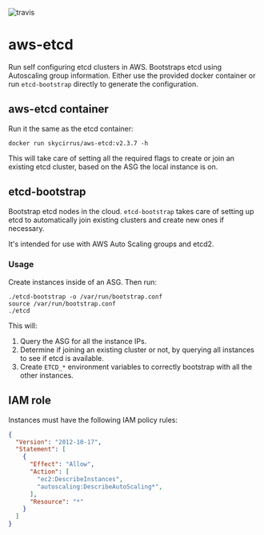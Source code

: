 ![travis](https://travis-ci.org/sky-uk/etcd-bootstrap.svg?branch=master)

# aws-etcd

Run self configuring etcd clusters in AWS. Bootstraps etcd using Autoscaling group information.
Either use the provided docker container or run `etcd-bootstrap` directly to generate the configuration.

## aws-etcd container

Run it the same as the etcd container:

    docker run skycirrus/aws-etcd:v2.3.7 -h
 
This will take care of setting all the required flags to create or join an existing
etcd cluster, based on the ASG the local instance is on.

## etcd-bootstrap

Bootstrap etcd nodes in the cloud. `etcd-bootstrap` takes care of setting up etcd
to automatically join existing clusters and create new ones if necessary.

It's intended for use with AWS Auto Scaling groups and etcd2.

### Usage

Create instances inside of an ASG. Then run: 

    ./etcd-bootstrap -o /var/run/bootstrap.conf
    source /var/run/bootstrap.conf
    ./etcd

This will:

1. Query the ASG for all the instance IPs.
2. Determine if joining an existing cluster or not, by querying all instances
   to see if etcd is available.
3. Create `ETCD_*` environment variables to correctly bootstrap with all the
   other instances.

## IAM role

Instances must have the following IAM policy rules:

```json
{
  "Version": "2012-10-17",
  "Statement": [
    {
      "Effect": "Allow",
      "Action": [
        "ec2:DescribeInstances",
        "autoscaling:DescribeAutoScaling*",
      ],
      "Resource": "*"
    }
  ]
}

```
